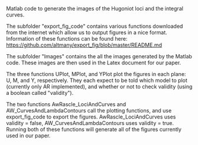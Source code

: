 Matlab code to generate the images of the Hugoniot loci and the integral curves.

The subfolder "export_fig_code" contains various functions downloaded from the internet which allow us to output figures in a nice format. Information of these functions can be found here: https://github.com/altmany/export_fig/blob/master/README.md

The subfolder "Images" contains the all the images generated by the Matlab code. These images are then used in the Latex document for our paper. 

The three functions UPlot, MPlot, and YPlot plot the figures in each plane: U, M, and Y, respectively. They each expect to be told which model to plot (currently only AR implemented), and whether or not to check validity (using a boolean called "validity").

The two functions AwRascle_LociAndCurves and AW_CurvesAndLambdaContours call the plotting functions, and use export_fig_code to export the figures. AwRascle_LociAndCurves uses validity = false, AW_CurvesAndLambdaContours uses validity = true. Running both of these functions will generate all of the figures currently used in our paper.

